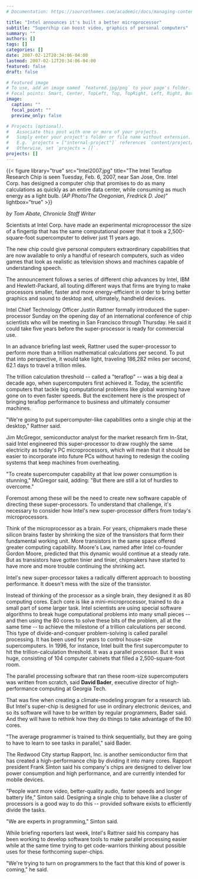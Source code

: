 ```yaml
---
# Documentation: https://sourcethemes.com/academic/docs/managing-content/

title: "Intel announces it's built a better microprocessor"
subtitle: "Superchip can boost video, graphics of personal computers"
summary: ""
authors: []
tags: []
categories: []
date: 2007-02-12T20:34:06-04:00
lastmod: 2007-02-12T20:34:06-04:00
featured: false
draft: false

# Featured image
# To use, add an image named `featured.jpg/png` to your page's folder.
# Focal points: Smart, Center, TopLeft, Top, TopRight, Left, Right, BottomLeft, Bottom, BottomRight.
image:
  caption: ""
  focal_point: ""
  preview_only: false

# Projects (optional).
#   Associate this post with one or more of your projects.
#   Simply enter your project's folder or file name without extension.
#   E.g. `projects = ["internal-project"]` references `content/project/deep-learning/index.md`.
#   Otherwise, set `projects = []`.
projects: []
---
```


{{< figure library="true" src="Intel2007.jpg" title="The Intel Teraflop Research Chip is seen Tuesday, Feb. 6, 2007, near San Jose, Ore. Intel Corp. has designed a computer chip that promises to do as many calculations as quickly as an entire data center, while consuming as much energy as a light bulb. *(AP Photo/The Oregonian, Fredrick D. Joe)*" lightbox="true" >}}


*by Tom Abate, Chronicle Staff Writer*

Scientists at Intel Corp. have made an experimental microprocessor the size of a fingertip that has the same computational power that it took a 2,500-square-foot supercomputer to deliver just 11 years ago.

The new chip could give personal computers extraordinary capabilities that are now available to only a handful of research computers, such as video games that look as realistic as television shows and machines capable of understanding speech.

The announcement follows a series of different chip advances by Intel, IBM and Hewlett-Packard, all touting different ways that firms are trying to make processors smaller, faster and more energy-efficient in order to bring better graphics and sound to desktop and, ultimately, handheld devices.

Intel Chief Technology Officer Justin Rattner formally introduced the super-processor Sunday on the opening day of an international conference of chip scientists who will be meeting in San Francisco through Thursday. He said it could take five years before the super-processor is ready for commercial use.

In an advance briefing last week, Rattner used the super-processor to perform more than a trillion mathematical calculations per second. To put that into perspective, it would take light, traveling 186,282 miles per second, 62.1 days to travel a trillion miles.

The trillion calculation threshold -- called a "teraflop" -- was a big deal a decade ago, when supercomputers first achieved it. Today, the scientific computers that tackle big computational problems like global warming have gone on to even faster speeds. But the excitement here is the prospect of bringing teraflop performance to business and ultimately consumer machines.

"We're going to put supercomputer-like capabilities onto a single chip at the desktop," Rattner said.

Jim McGregor, semiconductor analyst for the market research firm In-Stat, said Intel engineered this super-processor to draw roughly the same electricity as today's PC microprocessors, which will mean that it should be easier to incorporate into future PCs without having to redesign the cooling systems that keep machines from overheating.

"To create supercomputer capability at that low power consumption is stunning," McGregor said, adding: "But there are still a lot of hurdles to overcome."

Foremost among these will be the need to create new software capable of directing these super-processors. To understand that challenge, it's necessary to consider how Intel's new super-processor differs from today's microprocessors.

Think of the microprocessor as a brain. For years, chipmakers made these silicon brains faster by shrinking the size of the transistors that form their fundamental working unit. More transistors in the same space offered greater computing capability. Moore's Law, named after Intel co-founder Gordon Moore, predicted that this dynamic would continue at a steady rate. But as transistors have gotten tinier and tinier, chipmakers have started to have more and more trouble continuing the shrinking act.

Intel's new super-processor takes a radically different approach to boosting performance. It doesn't mess with the size of the transistor.

Instead of thinking of the processor as a single brain, they designed it as 80 computing cores. Each core is like a mini-microprocessor, trained to do a small part of some larger task. Intel scientists are using special software algorithms to break huge computational problems into many small pieces -- and then using the 80 cores to solve these bits of the problem, all at the same time -- to achieve the milestone of a trillion calculations per second. This type of divide-and-conquer problem-solving is called parallel processing. It has been used for years to control house-size supercomputers. In 1996, for instance, Intel built the first supercomputer to hit the trillion-calculation threshold. It was a parallel processor. But it was huge, consisting of 104 computer cabinets that filled a 2,500-square-foot room.

The parallel processing software that ran these room-size supercomputers was written from scratch, said **David Bader**, executive director of high-performance computing at Georgia Tech.

That was fine when creating a climate-modeling program for a research lab. But Intel's super-chip is designed for use in ordinary electronic devices, and so its software will have to be written by regular programmers, Bader said. And they will have to rethink how they do things to take advantage of the 80 cores.

"The average programmer is trained to think sequentially, but they are going to have to learn to see tasks in parallel," said Bader.

The Redwood City startup Rapport, Inc. is another semiconductor firm that has created a high-performance chip by dividing it into many cores. Rapport president Frank Sinton said his company's chips are designed to deliver low power consumption and high performance, and are currently intended for mobile devices.

"People want more video, better-quality audio, faster speeds and longer battery life," Sinton said. Designing a single chip to behave like a cluster of processors is a good way to do this -- provided software exists to efficiently divide the tasks.

"We are experts in programming," Sinton said.

While briefing reporters last week, Intel's Rattner said his company has been working to develop software tools to make parallel processing easier while at the same time trying to get code-warriors thinking about possible uses for these forthcoming super-chips.

"We're trying to turn on programmers to the fact that this kind of power is coming," he said.



